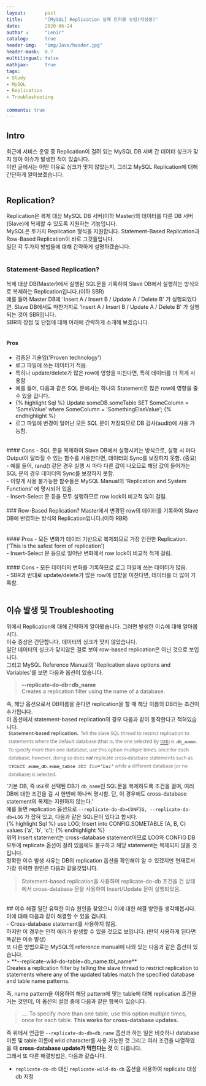 ```yaml
---
layout:       post
title:        "[MySQL] Replication 실패 트러블 슈팅(작성중)"
date:         2020-06-24
author :      "Lenir"
catalog:      true
header-img:   "img/Java/header.jpg"
header-mask:  0.7
multilingual: false
mathjax:      true
tags:
- Study
- MySQL
- Replication
- Troubleshooting

comments: true
---
```


## Intro
최근에 서비스 운영 중 Replication이 걸려 있는 MySQL DB 서버 간 데이터 싱크가 맞지 않아 이슈가 발생한 적이 있습니다.<br>
이번 글에서는 어떤 이유로 싱크가 맞지 않았는지, 그리고 MySQL Replication에 대해 간단하게 알아보겠습니다.<br>
<br>
## Replication?
Replication은 복제 대상 MySQL DB 서버(이하 Master)의 데이터를 다른 DB 서버(Slave)에 복제할 수 있도록 지원하는 기능입니다.<br>
MySQL은 두가지 Replication 형식을 지원합니다. Statement-Based Replication과 Row-Based Replication이 바로 그것들입니다.<br>
일단 각 두가지 방법들에 대해 간략하게 설명하겠습니다.<br>
<br>
### Statement-Based Replication?
복제 대상 DB(Master)에서 실행된 SQL문을 기록하여 Slave DB에서 실행하는 방식으로 복제하는 Replication입니다.(이하 SBR)<br>
예를 들어 Master DB에 'Insert A / Insert B / Update A / Delete B' 가 실행되었다면, Slave DB에서도 마찬가지로 'Insert A / Insert B / Update A / Delete B' 가 실행되는 것이 SBR입니다.<br>
SBR의 장점 및 단점에 대해 아래에 간략하게 소개해 보겠습니다.<br>
<br>
#### Pros
- 검증된 기술임('Proven technology')<br>
- 로그 파일에 쓰는 데이터가 적음.<br>
 - 특히나 update/delete가 많은 row에 영향을 미친다면, 특히 데이터를 더 적게 사용함<br>
 - 예를 들어, 다음과 같은 SQL 문에서는 하나의 Statement로 많은 row에 영향을 줄 수 있을 겁니다.<br>
 - {% highlight Sql %}
 Update someDB.someTable SET SomeColumn = 'SomeValue' where SomeColumn = 'SomethingElseValue';
 {% endhighlight %}<br>
- 로그 파일에 변경이 일어난 모든 SQL 문이 저장되므로 DB 감사(audit)에 사용 가능함.<br>
<br>
#### Cons
- SQL 문을 복제하여 Slave DB에서 실행시키는 방식으로, 실행 시 마다 Output이 달라질 수 있는 함수를 사용한다면, 데이터의 Sync를 보장하지 못함. (중요)<br>
 - 예를 들어, rand() 같은 경우 실행 시 마다 다른 값이 나오므로 해당 값이 들어가는 SQL 문의 경우 데이터의 Sync를 보장하지 못함.<br>
 - 이렇게 사용 불가능한 함수들은 MySQL Manual의 'Replication and System Functions' 에 명시되어 있음.<br>
- Insert-Select 문 등을 모두 실행하므로 row lock이 비교적 많이 걸림.<br>
<br>
### Row-Based Replication?
Master에서 변경된 row의 데이터를 기록하여 Slave DB에 반영하는 방식의 Replication입니다.(이하 RBR)<br>
<br><br>
#### Pros
- 모든 변화가 데이터 기반으로 복제되므로 가장 안전한 Replication. ('This is the safest form of replication')<br>
- Insert-Select 문 등으로 일어난 변화에서 row lock이 비교적 적게 걸림.<br>
<br>
#### Cons
- 모든 데이터의 변화를 기록하므로 로그 파일에 쓰는 데이터가 많음.<br>
 - SBR과 반대로 update/delete가 많은 row에 영향을 미친다면, 데이터를 더 많이 기록함.<br>
<br>

## 이슈 발생 및 Troubleshooting
위에서 Replication에 대해 간략하게 알아봤습니다. 그러면 발생한 이슈에 대해 알아봅시다.<br>
이슈 증상은 간단합니다. 데이터의 싱크가 맞지 않았습니다.<br>
일단 데이터의 싱크가 맞지않은 걸로 보아 row-based replication은 아닌 것으로 보입니다.<br>
그리고 MySQL Reference Manual의 'Replication slave options and Variables'를 보면 다음과 옵션이 있습니다.<br>
> **--replicate-do-db=db_name**<br>
Creates a replication filter using the name of a database.

즉, 해당 옵션으로서 DB이름을 준다면 replication을 할 때 해당 이름의 DB라는 조건이 추가됩니다.<br>
이 옵션에서 statement-based replication의 경우 다음과 같이 동작한다고 적혀있습니다.<br>
![](/img/MySQL-replication-failed/mysql-replication-do-db-SBR.PNG)<br>
'기본 DB, 즉 `USE`로 선택된 DB가 `db_name`인 SQL문을 복제하도록 조건을 걸며, 여러 DB에 대한 조건을 걸 시 한번에 하나씩 명시함. 단, 이 경우에도 cross-database statement의 복제는 지원하지 않는다.'<br>
예를 들면 replication 옵션으로 `--replicate-do-db=CONFIG, --replicate-do-db=LOG` 가 잡혀 있고, 다음과 같은 SQL문이 있다고 합시다.<br>
{% highlight Sql %}
use LOG;
Insert into CONFIG.SOMETABLE (A, B, C) values ('a', 'b', 'c');
{% endhighlight %}<br>
위의 Insert statement는 cross-database statement이므로 LOG와 CONFIG DB 모두에 replicate 옵션이 걸려 있음에도 불구하고 해당 statement는 복제되지 않을 것입니다.<br>
정확한 이슈 발생 사유는 DB의 replication 옵션을 확인해야 알 수 있겠지만 현재로서 가장 유력한 원인은 다음과 같을것입니다.<br>
>Statement-based replication을 사용하며 replicate-do-db 조건을 건 상태에서 cross-database 문을 사용하여 Insert/Update 문이 실행되었음.<br>

<br>
## 이슈 해결
일단 유력한 이슈 원인을 찾았으니 이에 대한 해결 방안을 생각해봅시다.<br>
이에 대해 다음과 같이 해결할 수 있을 겁니다.<br>
- Cross-database statement를 사용하지 않음.<br>
하지만 이 경우는 인적 에러가 발생할 수 있을 것으로 보입니다. (만약 사용하게 된다면 똑같은 이슈 발생)<br>
또 다른 방법으로는 MySQL의 reference manual에 나와 있는 다음과 같은 옵션이 있습니다.<br>
> **--replicate-wild-do-table=db_name.tbl_name**<br>
Creates a replication filter by telling the slave thread to restrict replication to statements where any of the updated tables match the specified database and table name patterns.

즉, name pattern을 이용하여 해당 pattern에 맞는 table에 대해 replication 조건을 거는 것인데, 이 옵션의 설명 중에 다음과 같은 항목이 있습니다.

> .... To specify more than one table, use this option multiple times, once for each table. **This works for cross-database updates.**  

즉 위에서 언급한 `--replicate-do-db=db_name` 옵션과 하는 일은 비슷하나 database 이름 및 table 이름에 wild character를 사용 가능한 것 그리고 여러 조건을 나열하였을 때 **cross-database update가 먹힌다는 것** 이 다릅니다. <br>
그래서 또 다른 해결방법은, 다음과 같습니다.<br>
- `replicate-do-db` 대신 `replicate-wild-do-db` 옵션을 사용하여 replicate 대상 db 지정<br>
